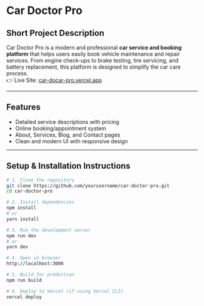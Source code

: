 # Car Doctor Pro

## Short Project Description
Car Doctor Pro is a modern and professional **car service and booking platform** that helps users easily book vehicle maintenance and repair services. From engine check-ups to brake testing, tire servicing, and battery replacement, this platform is designed to simplify the car care process.  
👉 Live Site: [car-docar-pro.vercel.app](https://car-docar-pro.vercel.app/)

---

## Features
- Detailed service descriptions with pricing
- Online booking/appointment system
- About, Services, Blog, and Contact pages
- Clean and modern UI with responsive design

---

## Setup & Installation Instructions

```bash
# 1. Clone the repository
git clone https://github.com/yourusername/car-doctor-pro.git
cd car-doctor-pro

# 2. Install dependencies
npm install
# or
yarn install

# 3. Run the development server
npm run dev
# or
yarn dev

# 4. Open in browser
http://localhost:3000

# 5. Build for production
npm run build

# 6. Deploy to Vercel (if using Vercel CLI)
vercel deploy
